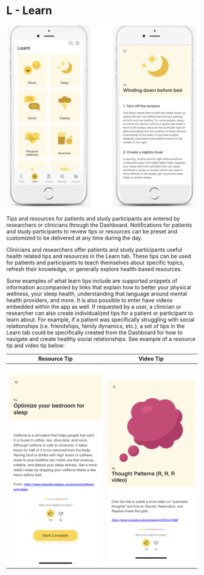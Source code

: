 # L - Learn

![](assets/learn.png)

Tips and resources for patients and study participants are entered by researchers or clinicians through the Dashboard. Notifications for patients and study participants to review tips or resources can be preset and customized to be delivered at any time during the day.

Clinicians and researchers offer patients and study participants useful health related tips and resources in the Learn tab. These tips can be used for patients and participants to teach themselves about specific topics, refresh their knowledge, or generally explore health-based resources.

Some examples of what learn tips include are supported snippets of information accompanied by links that explain how to better your physical wellness, your sleep health, understanding that language around mental health providers, and more. It is also possible to enter have videos embedded within the app as well. If requested by a user, a clinician or researcher can also create individualized tips for a patient or participant to learn about. For example, if a patient was specifically struggling with social relationships (i.e. friendships, family dynamics, etc.), a set of tips in the Learn tab could be specifically created from the Dashboard for how to navigate and create healthy social relationships. See example of a resource tip and video tip below:

| Resource Tip    | Video Tip |
| ----------- | ----------- |
| ![](assets/learn3.png)      | ![](assets/learn2.png) |

